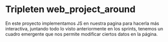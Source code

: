# Tripleten web_project_around

En este proyecto implementamos JS en nuestra pagina para hacerla más interactiva, juntando todo lo visto anteriormente en los sprints, tenemos un cuadro emergente que nos permite modificar ciertos datos en la página.
